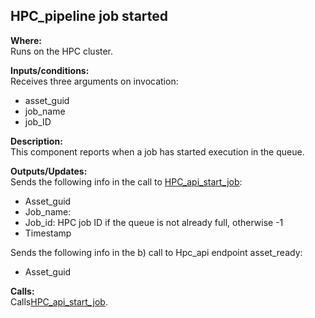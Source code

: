 ## HPC_pipeline job started

**Where:**  
Runs on the HPC cluster.

**Inputs/conditions:**  
Receives three arguments on invocation:
- asset_guid
- job_name
- job_ID

**Description:**  
This component reports when a job has started execution in the queue.

**Outputs/Updates:**  
Sends the following info in the call to [HPC_api_start_job](https://github.com/NHMDenmark/DaSSCo-Integration/blob/main/Documentation/Component_write_up/hpc_api_start_job.md):
- Asset_guid
- Job_name: 
- Job_id: HPC job ID if the queue is not already full, otherwise -1
- Timestamp

Sends the following info in the b) call to Hpc_api endpoint asset_ready:
- Asset_guid

**Calls:**  
Calls[HPC_api_start_job](https://github.com/NHMDenmark/DaSSCo-Integration/blob/main/Documentation/Component_write_up/hpc_api_start_job.md).
